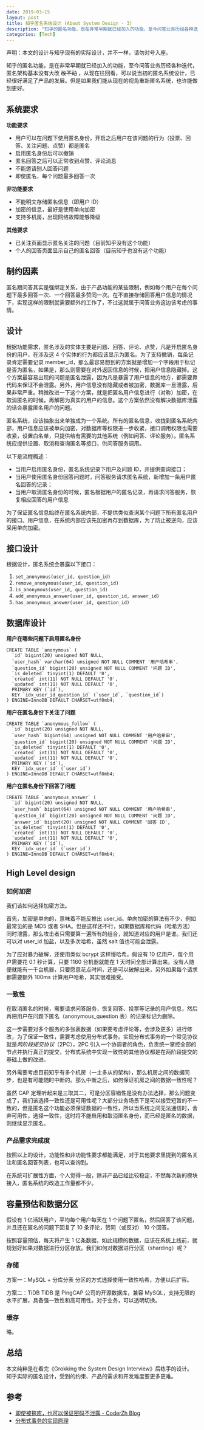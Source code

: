 ```yaml
---
date: 2019-03-15
layout: post
title: 知乎匿名系统设计 (About System Design - 3)
description: "知乎的匿名功能，是在非常早期就已经加入的功能，至今问答业务历经各种迭代，匿名架构基本没有大改，从现在往回看，可以说当初的匿名系统设计，已经很好满足了产品的发展。但是如果我们能从现在的视角重新匿名系统，也许能做到更好。"
categories: [Tech]
---
```


声明：本文的设计与知乎现有的实际设计，并不一样，请勿对号入座。

知乎的匿名功能，是在非常早期就已经加入的功能，至今问答业务历经各种迭代，匿名架构基本没有大改 ~~改不动~~ ，从现在往回看，可以说当初的匿名系统设计，已经很好满足了产品的发展。但是如果我们能从现在的视角重新匿名系统，也许能做到更好。

## 系统要求

**功能要求**
* 用户可以在问题下使用匿名身份，开启之后用户在该问题的行为（投票、回答、关注问题、点赞）都是匿名
* 启用匿名身份后可以撤销
* 匿名回答之后可以正常收到点赞、评论消息
* 不能邀请别人回答问题
* 即使匿名，每个问题最多回答一次

**非功能要求**
* 不能明文存储匿名信息（即用户 ID）
* 加密的信息，最好是使用单向加密
* 支持多机房，出现网络故障能够降级

**其他要求**
* 已关注页面显示匿名关注的问题（目前知乎没有这个功能）
* 个人的回答页面显示自己的匿名回答（目前知乎也没有这个功能）

## 制约因素
匿名跟问答其实是强绑定关系，由于产品功能的某些限制，例如每个用户在每个问题下最多回答一次、一个回答最多赞同一次。在不直接存储回答用户信息的情况下，实现这样的限制就需要额外的工作了，不过这就属于问答业务这边该考虑的事情。

## 设计
根据功能需求，匿名涉及的实体主要是问题、回答、评论、点赞，凡是开启匿名身份的用户，在涉及这 4 个实体的行为都应该显示为匿名。为了支持撤销，每条记录肯定需要记录 member_id，那么最容易想到的方案就是增加一个字段用于标记是否为匿名，如果是，那么则需要在对外返回信息的时候，把用户信息隐藏掉。这个方案最容易出现的问题是匿名泄露，因为凡是暴露了用户信息的地方，都需要靠代码来保证不会泄露。另外，用户信息没有隐藏或者被加密，数据库一旦泄露，后果非常严重。稍微改进一下这个方案，就是把匿名用户信息进行（对称）加密，在取消匿名的时候，再解密为真实的用户的信息。这个方案依然没有解决数据库泄露的话会暴露匿名用户的问题。

匿名系统，应该抽象出来单独成为一个系统。所有的匿名信息，收拢到匿名系统内部，用户信息应该被单向加密，对数据库等权限进一步收紧，接口调用权限也需要收紧，设置白名单，只提供给有需要的其他系统（例如问答、评论服务）。匿名系统应提供设置、取消和查询匿名等接口，供问答服务调用。

以下是流程概述：
* 当用户启用匿名身份，匿名系统记录下用户及问题 ID，并提供查询接口；
* 当用户使用匿名身份回答问题时，问答服务请求匿名系统，新增加一条用户匿名回答的记录；
* 当用户取消匿名身份的时候，匿名根据用户的匿名记录，再请求问答服务，恢复相应回答的用户信息

为了保证匿名信息始终在匿名系统内部，不提供类似查询某个问题下所有匿名用户的接口。用户信息，在系统内部应该先加密再存到数据库，为了防止被逆向，应该采用单向加密。

## 接口设计
根据设计，匿名系统会暴露以下接口：
1. `set_anonymous(user_id, question_id)`
2. `remove_anonymous(user_id, question_id)`
3. `is_anonymous(user_id, question_id)`
4. `add_anonymous_answer(user_id, question_id, answer_id)`
5. `has_anonymous_answer(user_id, question_id)`

## 数据库设计

**用户在哪些问题下启用匿名身份**
```
CREATE TABLE `anonymous` (
  `id` bigint(20) unsigned NOT NULL,
  `user_hash` varchar(64) unsigned NOT NULL COMMENT '用户哈希串',
  `question_id` bigint(20) unsigned NOT NULL COMMENT '问题 ID',
  `is_deleted` tinyint(1) DEFAULT '0',
  `created` int(11) NOT NULL DEFAULT '0',
  `updated` int(11) NOT NULL DEFAULT '0',
  PRIMARY KEY (`id`),
  KEY `idx_user_id_question_id` (`user_id`, `question_id`)
) ENGINE=InnoDB DEFAULT CHARSET=utf8mb4;
```

**用户在匿名身份下关注了问题**
```
CREATE TABLE `anonymous_follow` (
  `id` bigint(20) unsigned NOT NULL,
  `user_hash` bigint(64) unsigned NOT NULL COMMENT '用户哈希串',
  `question_id` bigint(20) unsigned NOT NULL COMMENT '问题 ID',
  `is_deleted` tinyint(1) DEFAULT '0',
  `created` int(11) NOT NULL DEFAULT '0',
  `updated` int(11) NOT NULL DEFAULT '0',
  PRIMARY KEY (`id`),
  KEY `idx_user_id` (`user_id`)
) ENGINE=InnoDB DEFAULT CHARSET=utf8mb4;
```

**用户在匿名身份下回答了问题**
```
CREATE TABLE `anonymous_answer` (
  `id` bigint(20) unsigned NOT NULL,
  `user_hash` bigint(64) unsigned NOT NULL COMMENT '用户哈希串',
  `question_id` bigint(20) unsigned NOT NULL COMMENT '问题 ID',
  `answer_id` bigint(20) unsigned NOT NULL COMMENT '回答 ID',
  `is_deleted` tinyint(1) DEFAULT '0',
  `created` int(11) NOT NULL DEFAULT '0',
  `updated` int(11) NOT NULL DEFAULT '0',
  PRIMARY KEY (`id`),
  KEY `idx_user_id` (`user_id`)
) ENGINE=InnoDB DEFAULT CHARSET=utf8mb4;
```

## High Level design
### 如何加密
我们该如何选择加密方法。

首先，加密是单向的，意味着不能反推出 user_id。单向加密的算法有不少，例如最常见的是 MD5 或者 SHA。但是这样还不行，如果数据库和代码（哈希方法）同时泄露，那么攻击者只需要算一遍所有的组合，就知道对应的用户是谁。我们还可以对 user_id 加盐，以及多次哈希，虽然 salt 值也可能会泄露。

为了应对暴力破解，还使用类似 bcrypt 这样慢哈希。假设有 10 亿用户，每个用户需要花 0.1 秒计算，只要 1160 台机器就能在 1 天时间全部计算出来。没有人随便就能有一千台机器，只要愿意花点时间，还是可以破解出来，另外如果每个请求都需要额外 100ms 计算用户哈希，其实很难接受。

### 一致性
在取消匿名的时候，需要请求问答服务，恢复回答、投票等记录的用户信息，然后再把用户在问题下匿名（anonymous_question 表）的记录标记为删除。

这一步需要对多个服务的多张表数据（如果要考虑评论等，会涉及更多）进行修改，为了保证一致性，需要考虑使用分布式事务。实现分布式事务的一个常见协议就是*两阶段提交协议*（2PC），2PC 引入一个协调者的角色，负责统一掌控全部的节点并执行真正的提交，分布式系统中实现一致性的其他协议都是在两阶段提交的基础上做的改进。

另外需要考虑目前知乎有多个机房（一主多从的架构），那么机房之间的数据同步，也是有可能随时中断的。那么中断之后，如何保证机房之间的数据一致性呢？

虽然 CAP 定理听起来是三取其二，可是分区容错性是没有办法选择，那么问题变成了，我们该选择一致性还是可用性呢？大部分业务场景下是可以接受短暂的不一致的，但是匿名这个功能必须保证数据的一致性，所以当系统之间无法通信时，舍弃可用性，选择一致性，这时将不能启用和取消匿名身份，而已经是匿名的数据，则继续显示匿名。

### 产品需求完成度
按照以上的设计，功能性和非功能性要求都能满足，对于其他要求里提到的匿名关注和匿名回答列表，也可以查询到。

在系统可扩展性方面，个人觉得一般，除非产品已经比较稳定，不然每次新的模块接入，匿名系统的改造工作量都不少。

## 容量预估和数据分区
假设有 1 亿活跃用户，平均每个用户每天在 1 个问题下匿名，然后回答了该问题，并且还在匿名的问题下回复了 10 条评论，赞同（或反对） 10 个回答。

按照容量预估，每天将产生 1 亿条数据，如此规模的数据，应该在系统上线前，就规划好如果对数据进行分区存放。我们如何对数据进行分区（sharding）呢？

### 存储
方案一：MySQL + 分库分表
分区的方式选择使用一致性哈希，方便以后扩容。

方案二：TiDB
TiDB 是 PingCAP 公司的开源数据库，兼容 MySQL，支持无限的水平扩展，具备强一致性和高可用性。对于业务，可以透明切换。

### 缓存
略。

## 总结
本文纯粹是在看完《Grokking the System Design Interview》后练手的设计。知乎实际的匿名设计，受到的约束、产品的需求和开发难度要更多更难。

## 参考

* [即使被拖库，也可以保证密码不泄露 - CoderZh Blog](https://blog.coderzh.com/2016/01/10/a-password-security-design-example/)
* [分布式事务的实现原理](https://draveness.me/distributed-transaction-principle)
